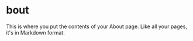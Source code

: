 # bout

This is where you put the contents of your About page. Like all your pages, it's in Markdown format.

